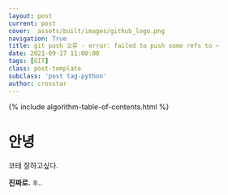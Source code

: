 ```yaml
---
layout: post
current: post
cover:  assets/built/images/github_logo.png
navigation: True
title: git push 오류 - error: failed to push some refs to ~
date: 2021-09-17 11:00:00
tags: [GIT]
class: post-template
subclass: 'post tag-python'
author: crosstar
---
```


{% include algorithm-table-of-contents.html %}
# 안녕
코테 잘하고싶다.

**진짜로.**
`후`..
